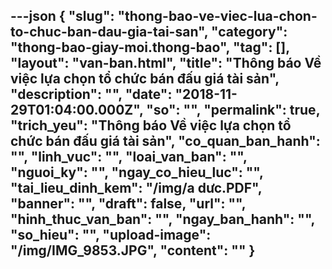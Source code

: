 ---json
{
    "slug": "thong-bao-ve-viec-lua-chon-to-chuc-ban-dau-gia-tai-san",
    "category": "thong-bao-giay-moi.thong-bao",
    "tag": [],
    "layout": "van-ban.html",
    "title": "Thông báo Về việc lựa chọn tổ chức bán đấu giá tài sản",
    "description": "",
    "date": "2018-11-29T01:04:00.000Z",
    "so": "",
    "permalink": true,
    "trich_yeu": "Thông báo Về việc lựa chọn tổ chức bán đấu giá tài sản",
    "co_quan_ban_hanh": "",
    "linh_vuc": "",
    "loai_van_ban": "",
    "nguoi_ky": "",
    "ngay_co_hieu_luc": "",
    "tai_lieu_dinh_kem": "/img/a dưc.PDF",
    "banner": "",
    "draft": false,
    "url": "",
    "hinh_thuc_van_ban": "",
    "ngay_ban_hanh": "",
    "so_hieu": "",
    "upload-image": "/img/IMG_9853.JPG",
    "__content__": ""
}
---
<p><img alt="" src="/img/IMG_9846.JPG" /></p>

<p><img alt="" src="/img/IMG_9848.JPG" /></p>

<p><img alt="" src="/img/IMG_9849.JPG" /></p>

<p><img alt="" src="/img/IMG_9850.JPG" /></p>

<p><img alt="" src="/img/IMG_9851.JPG" /></p>

<p><img alt="" src="/img/IMG_9852.JPG" /></p>

<p><img alt="" src="/img/IMG_9853.JPG" /></p>
